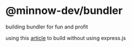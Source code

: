 # @minnow-dev/bundler

building bundler for fun and profit

using this [article](https://blog.logrocket.com/build-rest-api-typescript-using-native-modules/) to build without using express.js